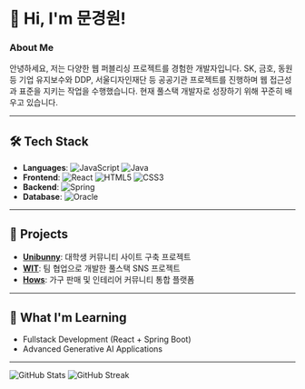 # 👋 Hi, I'm 문경원! 

### About Me
안녕하세요, 저는 다양한 웹 퍼블리싱 프로젝트를 경험한 개발자입니다. SK, 금호, 동원 등 기업 유지보수와 DDP, 서울디자인재단 등 공공기관 프로젝트를 진행하며 웹 접근성과 표준을 지키는 작업을 수행했습니다. 현재 풀스택 개발자로 성장하기 위해 꾸준히 배우고 있습니다.

---

## 🛠️ Tech Stack
- **Languages**: ![JavaScript](https://img.shields.io/badge/-JavaScript-F7DF1E?style=flat-square&logo=javascript&logoColor=black) ![Java](https://img.shields.io/badge/-Java-007396?style=flat-square&logo=java&logoColor=white)
- **Frontend**: ![React](https://img.shields.io/badge/-React-61DAFB?style=flat-square&logo=react&logoColor=black) ![HTML5](https://img.shields.io/badge/-HTML5-E34F26?style=flat-square&logo=html5&logoColor=white) ![CSS3](https://img.shields.io/badge/-CSS3-1572B6?style=flat-square&logo=css3)
- **Backend**: ![Spring](https://img.shields.io/badge/-Spring-6DB33F?style=flat-square&logo=spring&logoColor=white)
- **Database**: ![Oracle](https://img.shields.io/badge/-Oracle-F80000?style=flat-square&logo=oracle&logoColor=white)

---

## 🧩 Projects
- **[Unibunny](https://github.com/Moontari-96/Unibunny)**: 대학생 커뮤니티 사이트 구축 프로젝트
- **[WIT](https://github.com/minseo1017/WIT)**: 팀 협업으로 개발한 풀스택 SNS 프로젝트
- **[Hows](https://github.com/seunghye00/Hows)**: 가구 판매 및 인테리어 커뮤니티 통합 플랫폼

---
## 🌱 What I'm Learning
- Fullstack Development (React + Spring Boot)
- Advanced Generative AI Applications

---

![GitHub Stats](https://github-readme-stats.vercel.app/api?username=Moontari-96&show_icons=true&theme=dracula)
![GitHub Streak](https://streak-stats.demolab.com/?user=Moontari-96&theme=dracula)
